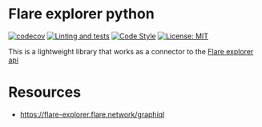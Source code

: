 # Flare explorer python
[![codecov](https://codecov.io/gh/james-ecd/flare-explorer-python/branch/main/graph/badge.svg?token=XOBC0UK00V)](https://codecov.io/gh/james-ecd/flare-explorer-python)
[![Linting and tests](https://github.com/james-ecd/flare-explorer-python/actions/workflows/tests-and-linting.yml/badge.svg?branch=main)](https://github.com/james-ecd/flare-explorer-python/actions/workflows/tests-and-linting.yml)
[![Code Style](https://img.shields.io/badge/code_style-black-black)](https://black.readthedocs.io/en/stable/)
[![License: MIT](https://img.shields.io/badge/License-MIT-yellow.svg)](https://opensource.org/licenses/MIT)
<!---
[![PyPI version](https://img.shields.io/pypi/v/<name_here>)](https://pypi.python.org/pypi/<name_here>)
[![Python version](https://img.shields.io/pypi/pyversions/<name_here>)](https://www.python.org/downloads/)
[![Documentation](https://img.shields.io/badge/docs-latest-blue)](https://<name_here>.readthedocs.io/en/stable/)
-->

This is a lightweight library that works as a connector to the [Flare explorer api](https://flare-explorer.flare.network/graphiql)
# Resources
- https://flare-explorer.flare.network/graphiql
